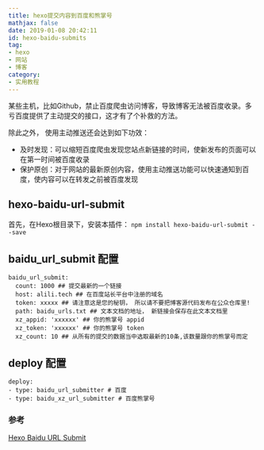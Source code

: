 ```yaml
---
title: hexo提交内容到百度和熊掌号
mathjax: false
date: 2019-01-08 20:42:11
id: hexo-baidu-submits
tag:
- hexo
- 网站
- 博客
category:
- 实用教程
---
```


某些主机，比如Github，禁止百度爬虫访问博客，导致博客无法被百度收录。多亏百度提供了主动提交的接口，这才有了个补救的方法。

除此之外， 使用主动推送还会达到如下功效：

- 及时发现：可以缩短百度爬虫发现您站点新链接的时间，使新发布的页面可以在第一时间被百度收录
- 保护原创：对于网站的最新原创内容，使用主动推送功能可以快速通知到百度，使内容可以在转发之前被百度发现

<!---more--->

## hexo-baidu-url-submit

首先，在Hexo根目录下，安装本插件：
`npm install hexo-baidu-url-submit --save`

## baidu_url_submit 配置

```
baidu_url_submit:
  count: 1000 ## 提交最新的一个链接
  host: alili.tech ## 在百度站长平台中注册的域名
  token: xxxxx ## 请注意这是您的秘钥， 所以请不要把博客源代码发布在公众仓库里!
  path: baidu_urls.txt ## 文本文档的地址， 新链接会保存在此文本文档里
  xz_appid: 'xxxxxx' ## 你的熊掌号 appid
  xz_token: 'xxxxxx' ## 你的熊掌号 token
  xz_count: 10 ## 从所有的提交的数据当中选取最新的10条,该数量跟你的熊掌号而定
```

## deploy 配置

```
deploy:
- type: baidu_url_submitter # 百度
- type: baidu_xz_url_submitter # 百度熊掌号
```

### 参考

[Hexo Baidu URL Submit](https://github.com/huiwang/hexo-baidu-url-submit/blob/master/README.md#baidu_url_submit-配置)
